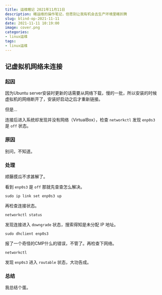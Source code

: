 ```yaml
---
title: 运维瞎记 2021年11月11日
description: 瞎运维的操作笔记，但愿别让我有机会去生产环境里瞎折腾
slug: blind-op-2021-11-11
date: 2021-11-11 10:19:00
image: cover.png
categories:
- linux运维
tags:
- linux运维
---
```


## 记虚拟机网络未连接

### 起因

因为Ubuntu server安装时更新的话需要从网络下载，慢的一批，所以安装的时候虚拟机的网络断开了，安装好启动之后才重新链接。

但是...

连接后进入系统却发现并没有网络（VirtualBox），检查 `networkctl` 发现 `enp0s3` 是 `off` 状态。

### 原因

别问，不知道。

### 处理

顺藤摸瓜不求甚解了。

看到 `enp0s3` 是 `off` 那就先查查怎么解决。

```shell
sudo ip link set enp0s3 up
```

再检查连接状态。

```shell
networkctl status
```

发现连接进入 `downgrade` 状态，搜索得知是未分配 IP 地址。

```shell
sudo dhclient enp0s3
```

报了一个奇怪的CMP什么的错误，不管了。再检查下网络。

```shell
networkctl
```

发现 `enp0s3` 进入 `routable` 状态，大功告成。

### 总结

我总结个蛋。

